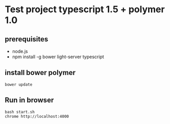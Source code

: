 # Test project typescript 1.5 + polymer 1.0

## prerequisites

* node.js
* npm install -g bower light-server typescript

## install bower polymer
	bower update
	
	
## Run in browser

	bash start.sh
	chrome http://localhost:4000
	
